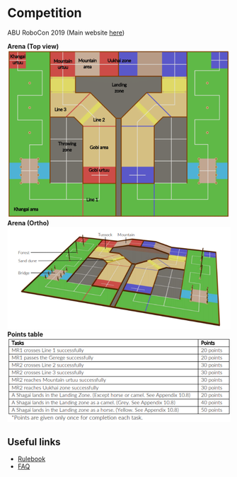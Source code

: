 # Competition
ABU RoboCon 2019 (Main website [here](http://aburobocon2019.mnb.mn/en))

**Arena (Top view)**
![Arena](./DATA/RoboCon2019-Arena.png)
**Arena (Ortho)**
![Arena Ortho](./DATA/RoboCon2019-Arena-Ortho.png)
**Points table**
![Tasks](./DATA/RoboCon2019-Tasks.png)
## Useful links
- [Rulebook](http://aburobocon2019.mnb.mn/uploads/file/Robocon_2019_Mongolia_RULE.pdf)
- [FAQ](http://aburobocon2019.mnb.mn/en/faq)
